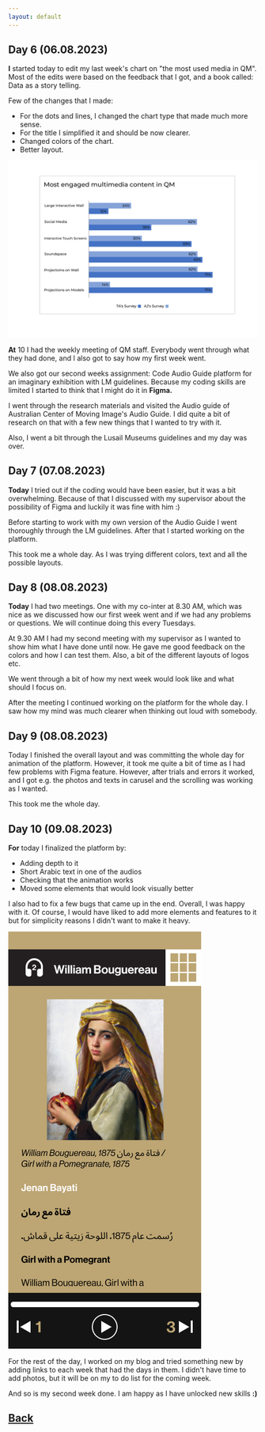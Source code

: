 ```yaml
---
layout: default
---
```

## Day 6 (06.08.2023)
<b>I</b> started today to edit my last week's chart on "the most used media in QM". Most of the edits were based on the feedback that I got, and a book called: Data as a story telling.

Few of the changes that I made:

* For the dots and lines, I changed the chart type that made much more sense.
* For the title I simplified it and should be now clearer.
* Changed colors of the chart.
* Better layout.

<img src="assets/QM-Survey-Chart.PNG">

<b>At</b> 10 I had the weekly meeting of QM staff. Everybody went through what they had done, and I also got to say how my first week went.

We also got our second weeks assignment: Code Audio Guide platform for an imaginary exhibition with LM guidelines. Because my coding skills are limited I started to think that I might do it in <b>Figma.</b>

I went through the research materials and visited the Audio guide of Australian Center of Moving Image's Audio Guide. I did quite a bit of research on that with a few new things that I wanted to try with it.

Also, I went a bit through the Lusail Museums guidelines and my day was over.

## Day 7 (07.08.2023)

<b>Today</b> I tried out if the coding would have been easier, but it was a bit overwhelming. Because of that I discussed with my supervisor about the possibility of Figma and luckily it was fine with him :)

Before starting to work with my own version of the Audio Guide I went thoroughly through the LM guidelines. After that I started working on the platform.

This took me a whole day. As I was trying different colors, text and all the possible layouts.

## Day 8 (08.08.2023)

<b>Today</b> I had two meetings. One with my co-inter at 8.30 AM, which was nice as we discussed how our first week went and if we had any problems or questions. We will continue doing this every Tuesdays.

At 9.30 AM I had my second meeting with my supervisor as I wanted to show him what I have done until now. He gave me good feedback on the colors and how I can test them. Also, a bit of the different layouts of logos etc.

We went through a bit of how my next week would look like and what should I focus on.

After the meeting I continued working on the platform for the whole day. I saw how my mind was much clearer when thinking out loud with somebody.

## Day 9 (08.08.2023)

Today I finished the overall layout and was committing the whole day for animation of the platform. However, it took me quite a bit of time as I had few problems with Figma feature. However, after trials and errors it worked, and I got e.g. the photos and texts in carusel and the scrolling was working as I wanted.

This took me the whole day.

## Day 10 (09.08.2023)

<b>For</b> today I finalized the platform by:
* Adding depth to it
* Short Arabic text in one of the audios
* Checking that the animation works
* Moved some elements that would look visually better

I also had to fix a few bugs that came up in the end. Overall, I was happy with it. Of course, I would have liked to add more elements and features to it but for simplicity reasons I didn't want to make it heavy.

<img src="assets/AudioGuide-Girl.JPG">

For the rest of the day, I worked on my blog and tried something new by adding links to each week that had the days in them. I didn't have time to add photos, but it will be on my to do list for the coming week.

And so is my second week done. I am happy as I have unlocked new skills <b>:)</b>

## [Back](./)
